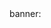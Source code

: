 <div id="banner">
banner:
<my-banner> </my-banner>
 </div>

<script>
Vue.component("my-banner", {
            data() {
                return {
                    images: [
                        "https://cdn.jsdelivr.net/gh/WangGuibin/MyFilesRepo/images/test-my-banner2.jpg",
"https://cdn.jsdelivr.net/gh/WangGuibin/MyFilesRepo/images/test-my-banner3.jpg",
"https://cdn.jsdelivr.net/gh/WangGuibin/MyFilesRepo/images/test-my-banner4.png"

                    ]
                }
            },
            template: '<div>\
            <el-carousel height="300px">\
                <el-carousel-item v-for="item in images" :key="item" style="background-color: #c1c1c1;">\
                <el-image style="width: 100%; height: 100%" v-bind:src="item" fit="cover"></el-image>\
                </el-carousel-item>\
            </el-carousel>\
        </div>'
        }),
new Vue({
        el: "#banner",
})
</script>